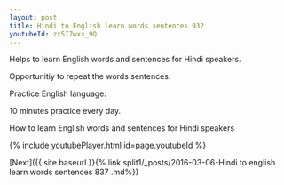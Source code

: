 ```yaml
---
layout: post
title: Hindi to English learn words sentences 932 
youtubeId: zr5I7wxs_9Q
---
```

 
 
Helps to learn English words and sentences for Hindi speakers.

Opportunitiy to repeat the words sentences. 

Practice English language. 
 
10 minutes practice every day. 
 
How to learn English words and sentences for Hindi speakers 
 
{% include youtubePlayer.html id=page.youtubeId %}
 
 
[Next]({{ site.baseurl }}{% link  split1/_posts/2016-03-06-Hindi to english learn words sentences 837 .md%})
 
